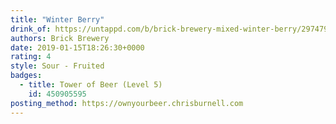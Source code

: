 ```yaml
---
title: "Winter Berry"
drink_of: https://untappd.com/b/brick-brewery-mixed-winter-berry/2974799
authors: Brick Brewery
date: 2019-01-15T18:26:30+0000
rating: 4
style: Sour - Fruited
badges:
  - title: Tower of Beer (Level 5)
    id: 450905595
posting_method: https://ownyourbeer.chrisburnell.com
---
```

